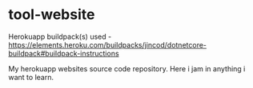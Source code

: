 # tool-website

Herokuapp buildpack(s) used - https://elements.heroku.com/buildpacks/jincod/dotnetcore-buildpack#buildpack-instructions

My herokuapp websites source code repository. Here i jam in anything i want to learn.
